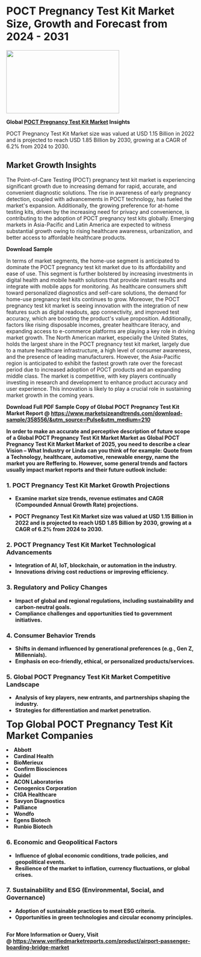 <H1>POCT Pregnancy Test Kit Market Size, Growth and Forecast from 2024 - 2031</H1><img class="aligncenter size-medium wp-image-584254" src="https://thirdeyenews.in/wp-content/uploads/2024/09/Global-Market-Research-300x168.jpeg" alt="" width="300" height="168" /><p><strong>Global&nbsp;<a href="https://www.marketsizeandtrends.com/download-sample/358556/&amp;utm_source=Pulse&amp;utm_medium=210">POCT Pregnancy Test Kit Market</a> Insights</strong></p><p>POCT Pregnancy Test Kit Market size was valued at USD 1.15 Billion in 2022 and is projected to reach USD 1.85 Billion by 2030, growing at a CAGR of 6.2% from 2024 to 2030.</p><p><h2>Market Growth Insights</h2> <p>The Point-of-Care Testing (POCT) pregnancy test kit market is experiencing significant growth due to increasing demand for rapid, accurate, and convenient diagnostic solutions. The rise in awareness of early pregnancy detection, coupled with advancements in POCT technology, has fueled the market's expansion. Additionally, the growing preference for at-home testing kits, driven by the increasing need for privacy and convenience, is contributing to the adoption of POCT pregnancy test kits globally. Emerging markets in Asia-Pacific and Latin America are expected to witness substantial growth owing to rising healthcare awareness, urbanization, and better access to affordable healthcare products.</p> <p><strong>Download Sample</strong></p> <p>In terms of market segments, the home-use segment is anticipated to dominate the POCT pregnancy test kit market due to its affordability and ease of use. This segment is further bolstered by increasing investments in digital health and mobile health solutions that provide instant results and integrate with mobile apps for monitoring. As healthcare consumers shift toward personalized diagnostics and self-care solutions, the demand for home-use pregnancy test kits continues to grow. Moreover, the POCT pregnancy test kit market is seeing innovation with the integration of new features such as digital readouts, app connectivity, and improved test accuracy, which are boosting the product's value proposition. Additionally, factors like rising disposable incomes, greater healthcare literacy, and expanding access to e-commerce platforms are playing a key role in driving market growth. The North American market, especially the United States, holds the largest share in the POCT pregnancy test kit market, largely due to a mature healthcare infrastructure, a high level of consumer awareness, and the presence of leading manufacturers. However, the Asia-Pacific region is anticipated to exhibit the fastest growth rate over the forecast period due to increased adoption of POCT products and an expanding middle class. The market is competitive, with key players continually investing in research and development to enhance product accuracy and user experience. This innovation is likely to play a crucial role in sustaining market growth in the coming years. <p><strong></p><p><span class=""><strong>Download Full PDF Sample Copy of Global POCT Pregnancy Test Kit Market Report</strong> @ <a href="https://www.marketsizeandtrends.com/download-sample/358556/&amp;utm_source=Pulse&amp;utm_medium=210" target="_blank">https://www.marketsizeandtrends.com/download-sample/358556/&amp;utm_source=Pulse&amp;utm_medium=210</a></span></p><p>In order to make an accurate and perceptive description of future scope of a Global&nbsp;POCT Pregnancy Test Kit Market Market as Global&nbsp;POCT Pregnancy Test Kit Market Market of 2025, you need to describe a clear Vision &ndash; What Industry or Linda can you think of for example: Quote from a Technology, healthcare, automotive, renewable energy, name the market you are Reffering to. However, some general trends and factors usually impact market reports and their future outlook include:</p><h3>1.&nbsp;<strong>POCT Pregnancy Test Kit Market Growth Projections</strong></h3><ul><li>Examine market size trends, revenue estimates and CAGR (Compounded Annual Growth Rate) projections.</li><li><p>POCT Pregnancy Test Kit Market size was valued at USD 1.15 Billion in 2022 and is projected to reach USD 1.85 Billion by 2030, growing at a CAGR of 6.2% from 2024 to 2030.</p></li></ul><h3>2.&nbsp;<strong>POCT Pregnancy Test Kit Market Technological Advancements</strong></h3><ul><li>Integration of AI, IoT, blockchain, or automation in the industry.</li><li>Innovations driving cost reductions or improving efficiency.</li></ul><h3>3.&nbsp;<strong>Regulatory and Policy Changes</strong></h3><ul><li>Impact of global and regional regulations, including sustainability and carbon-neutral goals.</li><li>Compliance challenges and opportunities tied to government initiatives.</li></ul><h3>4.&nbsp;<strong>Consumer Behavior Trends</strong></h3><ul><li>Shifts in demand influenced by generational preferences (e.g., Gen Z, Millennials).</li><li>Emphasis on eco-friendly, ethical, or personalized products/services.</li></ul><h3>5.&nbsp;<strong>Global POCT Pregnancy Test Kit Market Competitive Landscape</strong></h3><ul><li>Analysis of key players, new entrants, and partnerships shaping the industry.</li><li>Strategies for differentiation and market penetration.</li></ul><p data-pm-slice="1 1 []"><span style="color: inherit; font-family: inherit; font-size: 25px;">Top Global POCT Pregnancy Test Kit Market Companies</span></p><div class="" data-test-id=""><p><li>Abbott</li><li> Cardinal Health</li><li> BioMerieux</li><li> Confirm Biosciences</li><li> Quidel</li><li> ACON Laboratories</li><li> Cenogenics Corporation</li><li> CIGA Healthcare</li><li> Savyon Diagnostics</li><li> Palliance</li><li> Wondfo</li><li> Egens Biotech</li><li> Runbio Biotech</li></p></div><h3>6.&nbsp;<strong>Economic and Geopolitical Factors</strong></h3><ul><li>Influence of global economic conditions, trade policies, and geopolitical events.</li><li>Resilience of the market to inflation, currency fluctuations, or global crises.</li></ul><h3>7.&nbsp;<strong>Sustainability and ESG (Environmental, Social, and Governance)</strong></h3><ul><li>Adoption of sustainable practices to meet ESG criteria.</li><li>Opportunities in green technologies and circular economy principles.</li></ul><h2><strong style="font-size: 14px;">For More Information or Query, Visit @&nbsp;</strong><a style="background-color: #ffffff; font-size: 14px;" href="https://www.marketsizeandtrends.com/report/poct-pregnancy-test-kit-market/" target="_blank">https://www.verifiedmarketreports.com/product/airport-passenger-boarding-bridge-market</a></h2>
